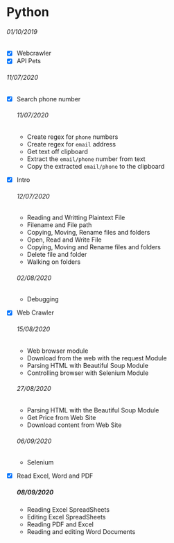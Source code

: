 # Python

###### 01/10/2019

* [x] Webcrawler
* [x] API Pets

###### 11/07/2020

* [x] Search phone number

  ###### 11/07/2020

  + Create regex for `phone` numbers
  + Create regex for `email` address
  + Get text off clipboard
  + Extract the `email/phone` number from text
  + Copy the extracted `email/phone` to the clipboard

* [x] Intro

  ###### 12/07/2020

  + Reading and Writting Plaintext File
  + Filename and File path
  + Copying, Moving, Rename files and folders
  + Open, Read and Write File
  + Copying, Moving and Rename files and folders
  + Delete file and folder
  + Walking on folders

  ###### 02/08/2020

  + Debugging

* [x] Web Crawler

  ###### 15/08/2020

  + Web browser module
  + Download from the web with the request Module
  + Parsing HTML with Beautiful Soup Module
  + Controlling browser with Selenium Module

  ###### 27/08/2020

  + Parsing HTML with the Beautiful Soup Module
  + Get Price from Web Site
  + Download content from Web Site

  ###### 06/09/2020

  + Selenium

* [x] Read Excel, Word and PDF

  ##### 08/09/2020

  + Reading Excel SpreadSheets
  + Editing Excel SpreadSheets
  + Reading PDF and Excel
  + Reading and editing Word Documents
